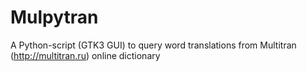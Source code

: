 Mulpytran
=========

A Python-script (GTK3 GUI) to query word translations from Multitran (http://multitran.ru) online dictionary
